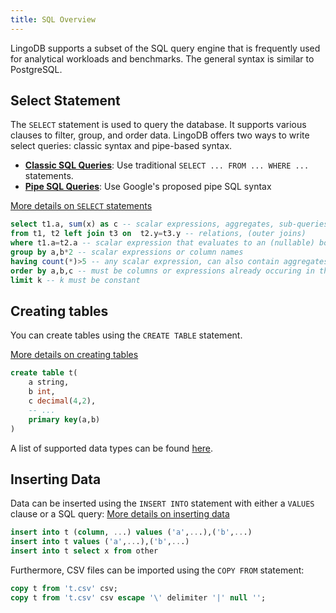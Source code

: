 ```yaml
---
title: SQL Overview
---
```


LingoDB supports a subset of the SQL query engine that is frequently used for analytical workloads and benchmarks.
The general syntax is similar to PostgreSQL.


## Select Statement

The `SELECT` statement is used to query the database. It supports various clauses to filter, group, and order data.
LingoDB offers two ways to write select queries: classic syntax and pipe-based syntax.

- **[Classic SQL Queries](./SQLQueries.md)**: Use traditional `SELECT ... FROM ... WHERE ...` statements.
- **[Pipe SQL Queries](./PipeSQL.md)**: Use Google's proposed pipe SQL syntax

[More details on `SELECT` statements](./SQLQueries.md)

```sql
select t1.a, sum(x) as c -- scalar expressions, aggregates, sub-queries, window functions, ...
from t1, t2 left join t3 on  t2.y=t3.y -- relations, (outer joins)
where t1.a=t2.a -- scalar expression that evaluates to an (nullable) bool (no aggregates)
group by a,b*2 -- scalar expressions or column names
having count(*)>5 -- any scalar expression, can also contain aggregates
order by a,b,c -- must be columns or expressions already occuring in the select clause
limit k -- k must be constant
```

## Creating tables

You can create tables using the `CREATE TABLE` statement.

[More details on creating tables](./CreateTables.md)

```sql
create table t(
    a string,
    b int,
    c decimal(4,2),
    -- ...
    primary key(a,b)
)
```
A list of supported data types can be found [here](./Types.md).

## Inserting Data
Data can be inserted using the `INSERT INTO` statement with either a `VALUES` clause or a SQL query:
[More details on inserting data](./Insert.md)
```sql
insert into t (column, ...) values ('a',...),('b',...)
insert into t values ('a',...),('b',...)
insert into t select x from other
```
Furthermore, CSV files can be imported using the `COPY FROM` statement:

```sql
copy t from 't.csv' csv;
copy t from 't.csv' csv escape '\' delimiter '|' null '';
```